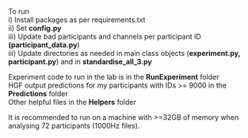 To run  
i) Install packages as per requirements.txt  
ii) Set **config.py**  
iii) Update bad participants and channels per participant ID **(participant_data.py**)  
iii) Update directories as needed in main class objects (**experiment.py, participant.py**) and in **standardise_all_3.py**  


Experiment code to run in the lab is in the **RunExperiment** folder  
HGF output predictions for my participants with IDs >= 9000 in the **Predictions** folder  
Other helpful files in the **Helpers** folder  
  
It is recommended to run on a machine with >=32GB of memory when analysing 72 participants (1000Hz files).  
